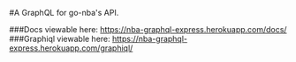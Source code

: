 #A GraphQL for go-nba's API.

###Docs viewable here: https://nba-graphql-express.herokuapp.com/docs/
###Graphiql viewable here: https://nba-graphql-express.herokuapp.com/graphiql/
